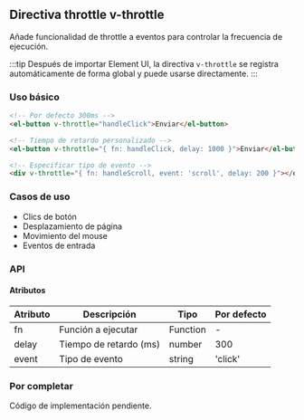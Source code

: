 ## Directiva throttle v-throttle

Añade funcionalidad de throttle a eventos para controlar la frecuencia de ejecución.

:::tip
Después de importar Element UI, la directiva `v-throttle` se registra automáticamente de forma global y puede usarse directamente.
:::

### Uso básico

```html
<!-- Por defecto 300ms -->
<el-button v-throttle="handleClick">Enviar</el-button>

<!-- Tiempo de retardo personalizado -->
<el-button v-throttle="{ fn: handleClick, delay: 1000 }">Enviar</el-button>

<!-- Especificar tipo de evento -->
<div v-throttle="{ fn: handleScroll, event: 'scroll', delay: 200 }"></div>
```

### Casos de uso

- Clics de botón
- Desplazamiento de página
- Movimiento del mouse
- Eventos de entrada

### API

#### Atributos

| Atributo | Descripción            | Tipo     | Por defecto |
| -------- | ---------------------- | -------- | ----------- |
| fn       | Función a ejecutar     | Function | -           |
| delay    | Tiempo de retardo (ms) | number   | 300         |
| event    | Tipo de evento         | string   | 'click'     |

### Por completar

Código de implementación pendiente.
